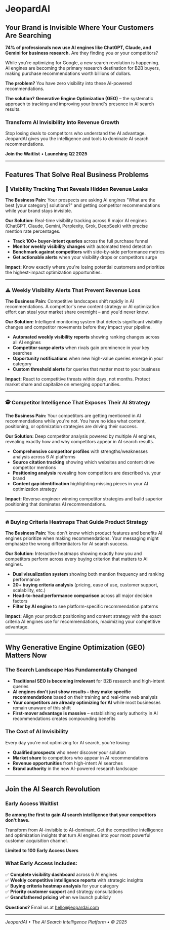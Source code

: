 # JeopardAI

## Your Brand is Invisible Where Your Customers Are Searching

**74% of professionals now use AI engines like ChatGPT, Claude, and Gemini for business research.** Are they finding you or your competitors?

While you're optimizing for Google, a new search revolution is happening. AI engines are becoming the primary research destination for B2B buyers, making purchase recommendations worth billions of dollars.

**The problem?** You have zero visibility into these AI-powered recommendations.

**The solution?** **Generative Engine Optimization (GEO)** – the systematic approach to tracking and improving your brand's presence in AI search results.

### Transform AI Invisibility Into Revenue Growth

Stop losing deals to competitors who understand the AI advantage. JeopardAI gives you the intelligence and tools to dominate AI search recommendations.

**Join the Waitlist** • **Launching Q2 2025**

---

## Features That Solve Real Business Problems

### 🎯 **Visibility Tracking That Reveals Hidden Revenue Leaks**

**The Business Pain:** Your prospects are asking AI engines "What are the best [your category] solutions?" and getting competitor recommendations while your brand stays invisible.

**Our Solution:** Real-time visibility tracking across 6 major AI engines (ChatGPT, Claude, Gemini, Perplexity, Grok, DeepSeek) with precise mention rate percentages.

- **Track 100+ buyer-intent queries** across the full purchase funnel
- **Monitor weekly visibility changes** with automated trend detection
- **Benchmark against competitors** with side-by-side performance metrics
- **Get actionable alerts** when your visibility drops or competitors surge

**Impact:** Know exactly where you're losing potential customers and prioritize the highest-impact optimization opportunities.

---

### ⚠️ **Weekly Visibility Alerts That Prevent Revenue Loss**

**The Business Pain:** Competitive landscapes shift rapidly in AI recommendations. A competitor's new content strategy or AI optimization effort can steal your market share overnight – and you'd never know.

**Our Solution:** Intelligent monitoring system that detects significant visibility changes and competitor movements before they impact your pipeline.

- **Automated weekly visibility reports** showing ranking changes across all AI engines
- **Competitor surge alerts** when rivals gain prominence in your key searches
- **Opportunity notifications** when new high-value queries emerge in your category
- **Custom threshold alerts** for queries that matter most to your business

**Impact:** React to competitive threats within days, not months. Protect market share and capitalize on emerging opportunities.

---

### 🕵️ **Competitor Intelligence That Exposes Their AI Strategy**

**The Business Pain:** Your competitors are getting mentioned in AI recommendations while you're not. You have no idea what content, positioning, or optimization strategies are driving their success.

**Our Solution:** Deep competitor analysis powered by multiple AI engines, revealing exactly how and why competitors appear in AI search results.

- **Comprehensive competitor profiles** with strengths/weaknesses analysis across 6 AI platforms
- **Source citation tracking** showing which websites and content drive competitor mentions
- **Positioning analysis** revealing how competitors are described vs. your brand
- **Content gap identification** highlighting missing pieces in your AI optimization strategy

**Impact:** Reverse-engineer winning competitor strategies and build superior positioning that dominates AI recommendations.

---

### 🔥 **Buying Criteria Heatmaps That Guide Product Strategy**

**The Business Pain:** You don't know which product features and benefits AI engines prioritize when making recommendations. Your messaging might emphasize the wrong differentiators for AI search success.

**Our Solution:** Interactive heatmaps showing exactly how you and competitors perform across every buying criterion that matters to AI engines.

- **Dual visualization system** showing both mention frequency and ranking performance
- **20+ buying criteria analysis** (pricing, ease of use, customer support, scalability, etc.)
- **Head-to-head performance comparison** across all major decision factors
- **Filter by AI engine** to see platform-specific recommendation patterns

**Impact:** Align your product positioning and content strategy with the exact criteria AI engines use for recommendations, maximizing your competitive advantage.

---

## Why Generative Engine Optimization (GEO) Matters Now

### The Search Landscape Has Fundamentally Changed

- **Traditional SEO is becoming irrelevant** for B2B research and high-intent queries
- **AI engines don't just show results – they make specific recommendations** based on their training and real-time web analysis
- **Your competitors are already optimizing for AI** while most businesses remain unaware of this shift
- **First-mover advantage is massive** – establishing early authority in AI recommendations creates compounding benefits

### The Cost of AI Invisibility

Every day you're not optimizing for AI search, you're losing:
- **Qualified prospects** who never discover your solution
- **Market share** to competitors who appear in AI recommendations
- **Revenue opportunities** from high-intent AI searches
- **Brand authority** in the new AI-powered research landscape

---

## Join the AI Search Revolution

### Early Access Waitlist

**Be among the first to gain AI search intelligence that your competitors don't have.**

Transform from AI-invisible to AI-dominant. Get the competitive intelligence and optimization insights that turn AI engines into your most powerful customer acquisition channel.

**Limited to 100 Early Access Users**

### What Early Access Includes:

✅ **Complete visibility dashboard** across 6 AI engines  
✅ **Weekly competitive intelligence reports** with strategic insights  
✅ **Buying criteria heatmap analysis** for your category  
✅ **Priority customer support** and strategy consultations  
✅ **Grandfathered pricing** when we launch publicly  

**Questions?** Email us at hello@jeopardai.com

---

*JeopardAI • The AI Search Intelligence Platform • © 2025* 
